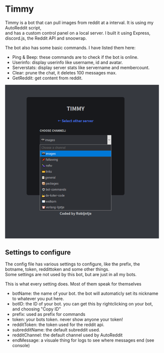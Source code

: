 # Timmy

Timmy is a bot that can pull images from reddit at a interval. It is using my AutoReddit script,<br>and has a custom control panel on a local server.
I built it using Express, discord.js, the Reddit API and snoowrap.

The bot also has some basic commands. I have listed them here:

- Ping & Beep: these commands are to check if the bot is online.
- Userinfo: display userinfo like username, id and avatar.
- Serverstats: display server stats like servername and membercount.
- Clear: prune the chat, it deletes 100 messages max.
- GetReddit: get content from reddit.

![screenshot](assets/screenshot.png)

## Settings to configure

The config file has various settings to configure, like the prefix, the botname, token, reddittoken and some other things.<br>
Some settings are not used by this bot, but are just in all my bots.

This is what every setting does. Most of them speak for themselves

- botName: the name of your bot. the bot will automaticly set its nickname to whatever you put here.
- botID: the ID of your bot. you can get this by rightclicking on your bot, and choosing "Copy ID"
- prefix: used as prefix for commands
- token: your bots token. never show anyone your token!
- redditToken: the token used for the reddit api.
- subredditName: the default subreddit used.
- redditChannel: the default channel used by AutoReddit
- endMessage: a visuale thing for logs to see where messages end (see console)

